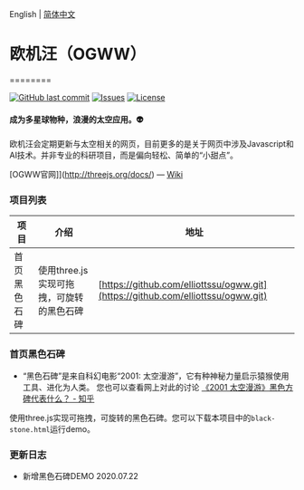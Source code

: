 
English | [简体中文](./README.CN.md) 


# 欧机汪（OGWW）
========

[![GitHub last commit](https://img.shields.io/github/last-commit/elliottssu/ogww)](https://github.com/elliottssu/ogww)
[![Issues](https://img.shields.io/github/issues/elliottssu/ogww)](https://github.com/elliottssu/ogww/issues)
[![License](https://img.shields.io/github/license/elliottssu/ogww)](https://github.com/elliottssu/ogww/blob/master/LICENSE)



#### 成为多星球物种，浪漫的太空应用。👽 ####

欧机汪会定期更新与太空相关的网页，目前更多的是关于网页中涉及Javascript和AI技术。并非专业的科研项目，而是偏向轻松、简单的“小甜点”。

[OGWW官网]](http://threejs.org/docs/) &mdash;
[Wiki](https://github.com/mrdoob/three.js/wiki)


### 项目列表 ###

|项目|介绍|地址|
|------|--------|------|
| 首页黑色石碑 | 使用three.js实现可拖拽，可旋转的黑色石碑 | [https://github.com/elliottssu/ogww.git](https://github.com/elliottssu/ogww.git) |


### 首页黑色石碑 ###

- “黑色石碑”是来自科幻电影“2001: 太空漫游”，它有种神秘力量启示猿猴使用工具、进化为人类。 您也可以查看网上对此的讨论
[《2001 太空漫游》黑色方碑代表什么？ - 知乎](https://www.zhihu.com/question/19703229/answer/52923752)

使用three.js实现可拖拽，可旋转的黑色石碑。您可以下载本项目中的`black-stone.html`运行demo。

### 更新日志 ###

- 新增黑色石碑DEMO 2020.07.22
